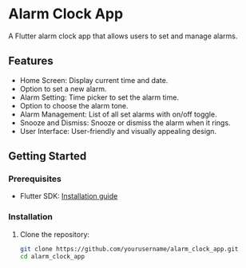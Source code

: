 # Alarm Clock App

A Flutter alarm clock app that allows users to set and manage alarms. 

## Features
- Home Screen: Display current time and date.
- Option to set a new alarm.
- Alarm Setting: Time picker to set the alarm time.
- Option to choose the alarm tone.
- Alarm Management: List of all set alarms with on/off toggle.
- Snooze and Dismiss: Snooze or dismiss the alarm when it rings.
- User Interface: User-friendly and visually appealing design.

## Getting Started

### Prerequisites

- Flutter SDK: [Installation guide](https://flutter.dev/docs/get-started/install)

### Installation

1. Clone the repository:
   ```sh
   git clone https://github.com/yourusername/alarm_clock_app.git
   cd alarm_clock_app

